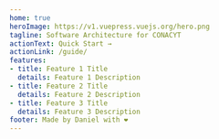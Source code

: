 ```yaml
---
home: true
heroImage: https://v1.vuepress.vuejs.org/hero.png
tagline: Software Architecture for CONACYT
actionText: Quick Start →
actionLink: /guide/
features:
- title: Feature 1 Title
  details: Feature 1 Description
- title: Feature 2 Title
  details: Feature 2 Description
- title: Feature 3 Title
  details: Feature 3 Description
footer: Made by Daniel with ❤️
---
```

